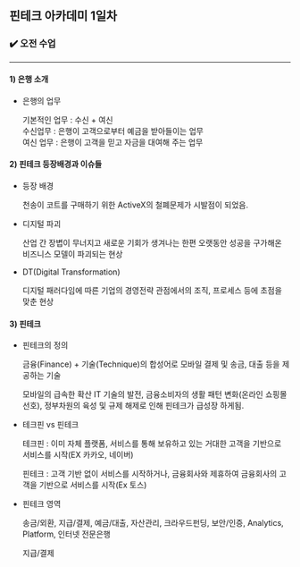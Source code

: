 ## 핀테크 아카데미 1일차

### ✔️ 오전 수업 

---

#### 1) 은행 소개

- 은행의 업무
  
  기본적인 업무 : 수신 + 여신<br> 수신업무 : 은행이 고객으로부터 예금을 받아들이는 업무
  <br>여신 업무 : 은행이 고객을 믿고 자금을 대여해 주는 업무
  

#### 2) 핀테크 등장배경과 이슈들

- 등장 배경
  
  천송이 코트를 구매하기 위한 ActiveX의 철폐문제가 시발점이 되었음.
  
- 디지털 파괴
  
  산업 간 장볍이 무너지고 새로운 기회가 생겨나는 한편 오랫동안 성공을 구가해온 비즈니스 모델이 파괴되는 현상

- DT(Digital Transformation)
  
  디지털 패러다임에 따른 기업의 경영전략 관점에서의 조직, 프로세스 등에 초점을 맞춘 현상

#### 3) 핀테크
- 핀테크의 정의
    
  금융(Finance) + 기술(Technique)의 합성어로 모바일 결제 및 송금, 대출 등을 제공하는 기술

  모바일의 급속한 확산 IT 기술의 발전, 금융소비자의 생활 패턴 변화(온라인 쇼핑몰 선호), 정부차원의 육성 및 규제 해제로 인해 핀테크가 급성장 하게됨.

- 테크핀 vs 핀테크
  
  테크핀 : 이미 자체 플랫폼, 서비스를 통해 보유하고 있는 거대한 고객을 기반으로 서비스를 시작(EX 카카오, 네이버)

  핀테크 : 고객 기반 없이 서비스를 시작하거나, 금융회사와 제휴하여 금융회사의 고객을 기반으로 서비스를 시작(Ex 토스)

  
- 핀테크 영역
  
  송금/외환, 지급/결제, 예금/대출, 자산관리, 크라우드펀딩, 보안/인증, Analytics, Platform, 인터넷 전문은행

  지급/결제 



